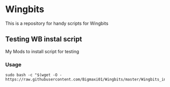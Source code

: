 # Wingbits
This is a repository for handy scripts for Wingbits

## Testing WB instal script
My Mods to install script for testing


### Usage
```
sudo bash -c "$(wget -O - https://raw.githubusercontent.com/Bigmaxi01/Wingbits/master/Wingbits_install_BM_Mod20231223.sh)"
